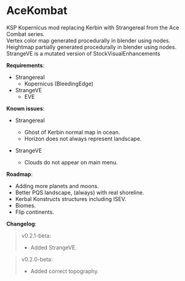 # AceKombat
KSP Kopernicus mod replacing Kerbin with Strangereal from the Ace Combat series.  
Vertex color map generated procedurally in blender using nodes.
Heightmap partially generated procedurally in blender using nodes.  
StrangeVE is a mutated version of StockVisualEnhancements

**Requirements**:  
 * Strangereal
     * Kopernicus (BleedingEdge)
 * StrangeVE
     * EVE

**Known issues**: 
  * Strangereal
     * Ghost of Kerbin normal map in ocean.
     * Horizon does not always represent landscape.
     
  * StrangeVE
     * Clouds do not appear on main menu.
 
 **Roadmap**:
  * Adding more planets and moons.
  * Better PQS landscape, (always) with real shoreline.
  * Kerbal Konstructs structures including ISEV.
  * Biomes.
  * Flip continents.
  
**Changelog**:  
>v0.2.1-beta:   
>- Added StrangeVE.

>v0.2.0-beta:   
>- Added correct topography.
